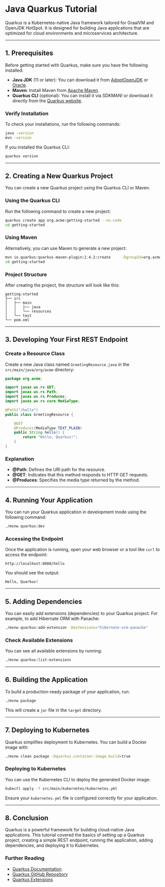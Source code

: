 
# Java Quarkus Tutorial

Quarkus is a Kubernetes-native Java framework tailored for GraalVM and OpenJDK HotSpot. It is designed for building Java applications that are optimized for cloud environments and microservices architecture.

---

## 1. Prerequisites

Before getting started with Quarkus, make sure you have the following installed:

- **Java JDK** (11 or later): You can download it from [AdoptOpenJDK](https://adoptopenjdk.net/) or [Oracle](https://www.oracle.com/java/technologies/javase-jdk11-downloads.html).
- **Maven**: Install Maven from [Apache Maven](https://maven.apache.org/download.cgi).
- **Quarkus CLI** (optional): You can install it via SDKMAN! or download it directly from the [Quarkus website](https://quarkus.io/download/).

### Verify Installation

To check your installations, run the following commands:

```bash
java -version
mvn -version
```
If you installed the Quarkus CLI:
```bash
quarkus version
```

---

## 2. Creating a New Quarkus Project

You can create a new Quarkus project using the Quarkus CLI or Maven.

### Using the Quarkus CLI

Run the following command to create a new project:

```bash
quarkus create app org.acme:getting-started --no-code
cd getting-started
```

### Using Maven

Alternatively, you can use Maven to generate a new project:

```bash
mvn io.quarkus:quarkus-maven-plugin:2.4.2:create     -DgroupId=org.acme     -DartifactId=getting-started     -Dextensions="resteasy,resteasy-jackson"
cd getting-started
```

### Project Structure

After creating the project, the structure will look like this:

```
getting-started
├── src
│   ├── main
│   │   ├── java
│   │   └── resources
│   └── test
└── pom.xml
```

---

## 3. Developing Your First REST Endpoint

### Create a Resource Class

Create a new Java class named `GreetingResource.java` in the `src/main/java/org/acme` directory:

```java
package org.acme;

import javax.ws.rs.GET;
import javax.ws.rs.Path;
import javax.ws.rs.Produces;
import javax.ws.rs.core.MediaType;

@Path("/hello")
public class GreetingResource {

    @GET
    @Produces(MediaType.TEXT_PLAIN)
    public String hello() {
        return "Hello, Quarkus!";
    }
}
```

### Explanation

- **@Path**: Defines the URI path for the resource.
- **@GET**: Indicates that this method responds to HTTP GET requests.
- **@Produces**: Specifies the media type returned by the method.

---

## 4. Running Your Application

You can run your Quarkus application in development mode using the following command:

```bash
./mvnw quarkus:dev
```

### Accessing the Endpoint

Once the application is running, open your web browser or a tool like `curl` to access the endpoint:

```
http://localhost:8080/hello
```

You should see the output:

```
Hello, Quarkus!
```

---

## 5. Adding Dependencies

You can easily add extensions (dependencies) to your Quarkus project. For example, to add Hibernate ORM with Panache:

```bash
./mvnw quarkus:add-extension -Dextensions="hibernate-orm-panache"
```

### Check Available Extensions

You can see all available extensions by running:

```bash
./mvnw quarkus:list-extensions
```

---

## 6. Building the Application

To build a production-ready package of your application, run:

```bash
./mvnw package
```

This will create a `jar` file in the `target` directory.

---

## 7. Deploying to Kubernetes

Quarkus simplifies deployment to Kubernetes. You can build a Docker image with:

```bash
./mvnw clean package -Dquarkus.container-image.build=true
```

### Deploying to Kubernetes

You can use the Kubernetes CLI to deploy the generated Docker image:

```bash
kubectl apply -f src/main/kubernetes/kubernetes.yml
```

Ensure your `kubernetes.yml` file is configured correctly for your application.

---

## 8. Conclusion

Quarkus is a powerful framework for building cloud-native Java applications. This tutorial covered the basics of setting up a Quarkus project, creating a simple REST endpoint, running the application, adding dependencies, and deploying it to Kubernetes.

### Further Reading

- [Quarkus Documentation](https://quarkus.io/guides/)
- [Quarkus GitHub Repository](https://github.com/quarkusio/quarkus)
- [Quarkus Extensions](https://quarkus.io/extensions/)
